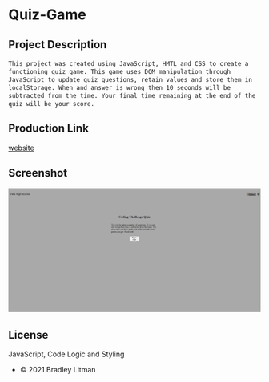 # Quiz-Game 

## Project Description
    This project was created using JavaScript, HMTL and CSS to create a functioning quiz game. This game uses DOM manipulation through JavaScript to update quiz questions, retain values and store them in localStorage. When and answer is wrong then 10 seconds will be subtracted from the time. Your final time remaining at the end of the quiz will be your score. 

## Production Link
[website](https://blitman12.github.io/QuizGame/)

## Screenshot
![Screenshot](screenshot.jpg)


## License
 JavaScript, Code Logic and Styling
* © 2021 Bradley Litman 
